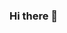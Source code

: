 ### Hi there 👋

<!--
**kamolzhonraziev/kamolzhonraziev** is a ✨ _special_ ✨ repository because its `README.md` (this file) appears on your GitHub profile.

Here are some ideas to get you started:

- 🔭 I’m currently working on Embedded Systems
- 🌱 I’m currently learning Databases/C/C++/Project Managment
- 😄 Pronouns: He/Him
--> 
